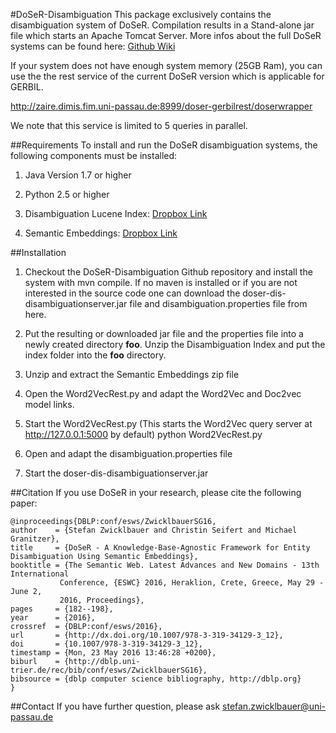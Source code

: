#DoSeR-Disambiguation
This package exclusively contains the disambiguation system of DoSeR. Compilation results in a Stand-alone jar file which starts an Apache Tomcat Server. More infos about the full DoSeR systems can be found here: [Github Wiki](https://github.com/quhfus/DoSeR/wiki) 

If your system does not have enough system memory (25GB Ram), you can use the the rest service of the current DoSeR version which is applicable for GERBIL.

   http://zaire.dimis.fim.uni-passau.de:8999/doser-gerbilrest/doserwrapper

We note that this service is limited to 5 queries in parallel.

##Requirements
To install and run the DoSeR disambiguation systems, the following components must be installed:

1. Java Version 1.7 or higher

2. Python 2.5 or higher

3. Disambiguation Lucene Index: [Dropbox Link](https://www.dropbox.com/s/7ihkw5gzqc3afjo/DBpedia_DisambiguationIndex.tar.gz?dl=0) 

4. Semantic Embeddings: [Dropbox Link](https://www.dropbox.com/s/4e2g72yud1muv5a/Semantic_Embeddings.tar.gz?dl=0)

##Installation
1. Checkout the DoSeR-Disambiguation Github repository and install the system with mvn compile. If no maven is installed or if you are not interested in the source code one can download the doser-dis-disambiguationserver.jar file and disambiguation.properties file from here.  

2. Put the resulting or downloaded jar file and the properties file into a newly created directory **foo**. Unzip the Disambiguation Index and put the index folder into the **foo** directory.

3. Unzip and extract the Semantic Embeddings zip file

4. Open the Word2VecRest.py and adapt the Word2Vec and Doc2vec model links.

5. Start the Word2VecRest.py (This starts the Word2Vec query server at http://127.0.0.1:5000 by default) 
    python Word2VecRest.py

6. Open and adapt the disambiguation.properties file

7. Start the doser-dis-disambiguationserver.jar 

##Citation
If you use DoSeR in your research, please cite the following paper:

    @inproceedings{DBLP:conf/esws/ZwicklbauerSG16,
    author    = {Stefan Zwicklbauer and Christin Seifert and Michael Granitzer},
    title     = {DoSeR - A Knowledge-Base-Agnostic Framework for Entity Disambiguation Using Semantic Embeddings},
    booktitle = {The Semantic Web. Latest Advances and New Domains - 13th International
               Conference, {ESWC} 2016, Heraklion, Crete, Greece, May 29 - June 2,
               2016, Proceedings},
    pages     = {182--198},
    year      = {2016},
    crossref  = {DBLP:conf/esws/2016},
    url       = {http://dx.doi.org/10.1007/978-3-319-34129-3_12},
    doi       = {10.1007/978-3-319-34129-3_12},
    timestamp = {Mon, 23 May 2016 13:46:28 +0200},
    biburl    = {http://dblp.uni-trier.de/rec/bib/conf/esws/ZwicklbauerSG16},
    bibsource = {dblp computer science bibliography, http://dblp.org}
    }

##Contact
If you have further question, please ask stefan.zwicklbauer@uni-passau.de
